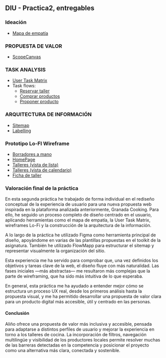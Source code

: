 ## DIU - Practica2, entregables

### Ideación 

* [Mapa de empatía](EmpathyMap.pdf)


### PROPUESTA DE VALOR

* [ScopeCanvas](ScopeCanvas.pdf)


### TASK ANALYSIS

* [User Task Matrix](UserTask_Matrix.pdf)
* Task flows:
  * [Reservar taller](TaskFlow1.png)
  * [Comprar productos](TaskFlow2.png)
  * [Proponer producto](TaskFlow3.png)


### ARQUITECTURA DE INFORMACIÓN

* [Sitemap](Sitemap.pdf)
* [Labelling](Labelling.pdf)


### Prototipo Lo-FI Wireframe 

* [Borradores a mano](Borradores.pdf)
* [HomePage](HomePage.png)
* [Talleres (vista de lista)](Talleres_lista.png)
* [Talleres (vista de calendario)](Talleres_calendario.png)
* [Ficha de taller](Ficha_taller.png)

### Valoración final de la práctica

En esta segunda práctica he trabajado de forma individual en el rediseño conceptual de la experiencia de usuario para una nueva propuesta web inspirada en la plataforma analizada anteriormente, Granada Cooking. Para ello, he seguido un proceso completo de diseño centrado en el usuario, aplicando herramientas como el mapa de empatía, la User Task Matrix, wireframes Lo-Fi y la construcción de la arquitectura de la información.

A lo largo de la práctica he utilizado Figma como herramienta principal de diseño, apoyándome en varias de las plantillas propuestas en el toolkit de la asignatura. También he utilizado FlowMapp para estructurar el sitemap y representar visualmente la organización del sitio.

Esta experiencia me ha servido para comprobar que, una vez definidos los objetivos y tareas clave de la web, el diseño fluye con más naturalidad. Las fases iniciales —más abstractas— me resultaron más complejas que la parte de wireframing, que ha sido más intuitiva de lo que esperaba.

En general, esta práctica me ha ayudado a entender mejor cómo se estructura un proceso UX real, desde los primeros análisis hasta la propuesta visual, y me ha permitido desarrollar una propuesta de valor clara para un producto digital más accesible, útil y centrado en las personas.

#### Conclusión

Aliño ofrece una propuesta de valor más inclusiva y accesible, pensada para adaptarse a distintos perfiles de usuario y mejorar la experiencia en torno a los talleres de cocina. La incorporación de filtros, navegación multilingüe y visibilidad de los productores locales permite resolver muchas de las barreras detectadas en la competencia y posicionar el proyecto como una alternativa más clara, conectada y sostenible.
